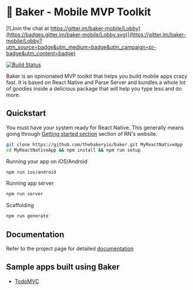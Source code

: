 # 🍰 Baker - Mobile MVP Toolkit

[![Join the chat at https://gitter.im/baker-mobile/Lobby](https://badges.gitter.im/baker-mobile/Lobby.svg)](https://gitter.im/baker-mobile/Lobby?utm_source=badge&utm_medium=badge&utm_campaign=pr-badge&utm_content=badge)

[![Build Status](https://travis-ci.org/bakery/baker.svg?branch=master)](https://travis-ci.org/bakery/baker)

Baker is an opinionated MVP toolkit that helps you build mobile apps crazy fast. It is based on React Native and Parse Server and bundles a whole lot of goodies inside a delicious package that will help you type less and do more.

## Quickstart

You must have your system ready for React Native. This generally means going through [Getting started section](https://facebook.github.io/react-native/docs/getting-started.html#content) section of RN's website.

```sh
git clone https://github.com/thebakeryio/baker.git MyReactNativeApp
cd MyReactNativeApp && npm install && npm run setup 
```

Running your app on iOS/Android

```sh
npm run ios/android
```

Running app server

```sh
npm run server
```

Scaffolding

```sh
npm run generate
```

## Documentation

Refer to the project page for detailed [documentation](http://baker.thebakery.io/)

## Sample apps built using Baker

- [TodoMVC](https://github.com/thebakeryio/todomvc-react-native)
